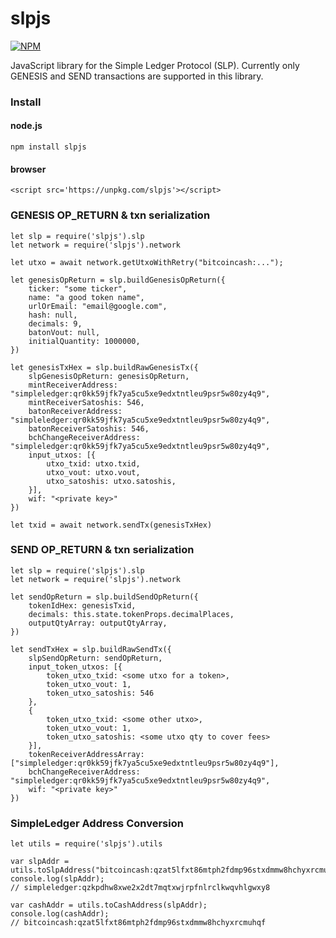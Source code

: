 # slpjs


[![NPM](https://nodei.co/npm/slpjs.png)](https://nodei.co/npm/slpjs/)

JavaScript library for the Simple Ledger Protocol (SLP).  Currently only GENESIS and SEND transactions are supported in this library.

### Install
#### node.js
`npm install slpjs`
#### browser
`<script src='https://unpkg.com/slpjs'></script>`

### GENESIS OP_RETURN & txn serialization

```
let slp = require('slpjs').slp
let network = require('slpjs').network

let utxo = await network.getUtxoWithRetry("bitcoincash:...");

let genesisOpReturn = slp.buildGenesisOpReturn({ 
    ticker: "some ticker",
    name: "a good token name",
    urlOrEmail: "email@google.com",
    hash: null, 
    decimals: 9,
    batonVout: null,
    initialQuantity: 1000000,
})

let genesisTxHex = slp.buildRawGenesisTx({
    slpGenesisOpReturn: genesisOpReturn, 
    mintReceiverAddress: "simpleledger:qr0kk59jfk7ya5cu5xe9edxtntleu9psr5w80zy4q9",
    mintReceiverSatoshis: 546,
    batonReceiverAddress: "simpleledger:qr0kk59jfk7ya5cu5xe9edxtntleu9psr5w80zy4q9",
    batonReceiverSatoshis: 546,
    bchChangeReceiverAddress: "simpleledger:qr0kk59jfk7ya5cu5xe9edxtntleu9psr5w80zy4q9", 
    input_utxos: [{
        utxo_txid: utxo.txid,
        utxo_vout: utxo.vout,
        utxo_satoshis: utxo.satoshis,
    }],
    wif: "<private key>"
})

let txid = await network.sendTx(genesisTxHex)
```

### SEND OP_RETURN & txn serialization

```
let slp = require('slpjs').slp
let network = require('slpjs').network

let sendOpReturn = slp.buildSendOpReturn({
    tokenIdHex: genesisTxid,
    decimals: this.state.tokenProps.decimalPlaces, 
    outputQtyArray: outputQtyArray,
})

let sendTxHex = slp.buildRawSendTx({
    slpSendOpReturn: sendOpReturn,
    input_token_utxos: [{ 
        token_utxo_txid: <some utxo for a token>,
        token_utxo_vout: 1,
        token_utxo_satoshis: 546
    },
    { 
        token_utxo_txid: <some other utxo>,
        token_utxo_vout: 1,
        token_utxo_satoshis: <some utxo qty to cover fees>
    }],
    tokenReceiverAddressArray: ["simpleledger:qr0kk59jfk7ya5cu5xe9edxtntleu9psr5w80zy4q9"],
    bchChangeReceiverAddress: "simpleledger:qr0kk59jfk7ya5cu5xe9edxtntleu9psr5w80zy4q9",
    wif: "<private key>"
})
```

### SimpleLedger Address Conversion

```
let utils = require('slpjs').utils

var slpAddr = utils.toSlpAddress("bitcoincash:qzat5lfxt86mtph2fdmp96stxdmmw8hchyxrcmuhqf");
console.log(slpAddr);
// simpleledger:qzkpdhw8xwe2x2dt7mqtxwjrpfnlrclkwqvhlgwxy8

var cashAddr = utils.toCashAddress(slpAddr);
console.log(cashAddr);
// bitcoincash:qzat5lfxt86mtph2fdmp96stxdmmw8hchyxrcmuhqf
```